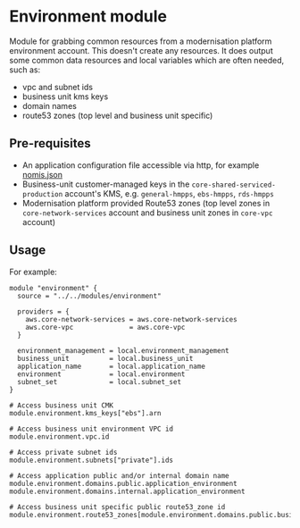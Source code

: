 # Environment module

Module for grabbing common resources from a modernisation platform environment
account. This doesn't create any resources. It does output some common data
resources and local variables which are often needed, such as:

- vpc and subnet ids
- business unit kms keys
- domain names
- route53 zones (top level and business unit specific)

## Pre-requisites

- An application configuration file accessible via http, for example [nomis.json](https://raw.githubusercontent.com/ministryofjustice/modernisation-platform/main/environments/nomis.json)
- Business-unit customer-managed keys in the `core-shared-serviced-production` account's KMS, e.g. `general-hmpps`, `ebs-hmpps`, `rds-hmpps`
- Modernisation platform provided Route53 zones (top level zones in `core-network-services` account and business unit zones in `core-vpc` account)

## Usage

For example:

```
module "environment" {
  source = "../../modules/environment"

  providers = {
    aws.core-network-services = aws.core-network-services
    aws.core-vpc              = aws.core-vpc
  }

  environment_management = local.environment_management
  business_unit          = local.business_unit
  application_name       = local.application_name
  environment            = local.environment
  subnet_set             = local.subnet_set
}

# Access business unit CMK
module.environment.kms_keys["ebs"].arn

# Access business unit environment VPC id
module.environment.vpc.id

# Access private subnet ids
module.environment.subnets["private"].ids

# Access application public and/or internal domain name
module.environment.domains.public.application_environment
module.environment.domains.internal.application_environment

# Access business unit specific public route53_zone id
module.environment.route53_zones[module.environment.domains.public.business_unit_environment].id
```
